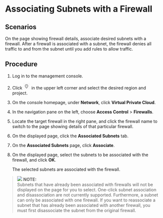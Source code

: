 # Associating Subnets with a Firewall<a name="en-us_topic_0051746700"></a>

## Scenarios<a name="section2661009154525"></a>

On the page showing firewall details, associate desired subnets with a firewall. After a firewall is associated with a subnet, the firewall denies all traffic to and from the subnet until you add rules to allow traffic.

## Procedure<a name="section23848003154739"></a>

1.  Log in to the management console.
2.  Click  ![](figures/icon-region.png)  in the upper left corner and select the desired region and project.
3.  On the console homepage, under  **Network**, click  **Virtual Private Cloud**.
4.  In the navigation pane on the left, choose  **Access Control**  \>  **Firewalls**.
5.  Locate the target firewall in the right pane, and click the firewall name to switch to the page showing details of that particular firewall.
6.  On the displayed page, click the  **Associated Subnets**  tab.
7.  On the  **Associated Subnets**  page, click  **Associate**. 
8.  On the displayed page, select the subnets to be associated with the firewall, and click  **OK**.

    The selected subnets are associated with the firewall.


>![](/images/icon-note.gif) **NOTE:**   
>Subnets that have already been associated with firewalls will not be displayed on the page for you to select. One-click subnet association and disassociation are not currently supported. Furthermore, a subnet can only be associated with one firewall. If you want to reassociate a subnet that has already been associated with another firewall, you must first disassociate the subnet from the original firewall.  

